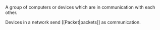 A group of computers or devices which are in communication with each other.

Devices in a network send [[Packet|packets]] as communication.